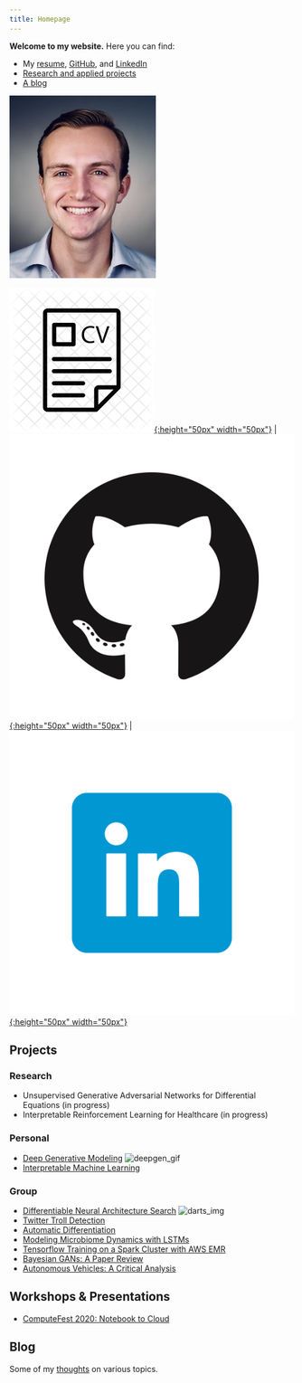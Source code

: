 ```yaml
---
title: Homepage
---
```


**Welcome to my website.** Here you can find:
- My [resume](resume/resume.pdf), [GitHub](https://github.com/dylanrandle), and [LinkedIn](https://linkedin.com/in/dylanrandle/)
- [Research and applied projects](index.md#projects)
- [A blog](blog.md)

![headshot](pics/headshot.jpg)

[![resume](pics/resume-cv-logo.png){:height="50px" width="50px"}](resume/resume.pdf) | [![gitlogo](pics/GitHub-Mark.png){:height="50px" width="50px"}](https://github.com/dylanrandle) | [![linkedinlogo](pics/linkedin.png){:height="50px" width="50px"}](https://linkedin.com/in/dylanrandle/)

<!-- ## Background -->

<!-- I grew up in Toronto, Canada where I attended Upper Canada College for high school. I graduated with an International Baccalaureate diploma, taking higher-levels in math, physics, and economics. I was an active member of Model United Nations and traveled across North America to compete in debates.

For undergraduate, I enrolled in the College of Engineering at UC Berkeley, where I studied Industrial Engineering & Operations Research and fell in love with mathematical optimization and statistics.

I worked for two years after undergrad at a startup (which was later acquired) as its first data scientist. I designed, developed, and deployed their first machine learning system (a text extraction service using LSTMs) and hired two great engineers to join my team.

Currently I'm studying Data Science at Harvard. -->

<!-- ### Education

![harvard](pics/SEASLogo.png){:height="100px" width="250px"} | ![berkeley](pics/berkeley-engineering-logo.jpg){:height="100px" width="100px"}

- *MS in Data Science*, Harvard University
- *BS in Industrial Engineering & Operations Research*, UC Berkeley

### Work Experience

![amazon](pics/amazon.jpg){:height="100px" width="175px"} | ![hubdoc](pics/hubdoc.png){:height="60px" width="200px"}

- *Data Scientist*, Amazon
- *First Data Scientist*, Hubdoc (acquired by Xero) -->

## Projects

### Research
- Unsupervised Generative Adversarial Networks for Differential Equations (in progress)
- Interpretable Reinforcement Learning for Healthcare (in progress)

### Personal
- [Deep Generative Modeling](https://github.com/dylanrandle/deepgen)
![deepgen_gif](https://github.com/dylanrandle/deepgen/blob/master/examples/gif_new_faces.gif?raw=true)
- [Interpretable Machine Learning](https://github.com/dylanrandle/pynterp)

### Group
- [Differentiable Neural Architecture Search](https://towardsdatascience.com/investigating-differentiable-neural-architecture-search-for-scientific-datasets-62899be8714e?source=friends_link&sk=bece331a719b31f24118c4b538b71d4f)
![darts_img](https://miro.medium.com/max/3200/0*2yeQXLShQeMR29WC)
- [Twitter Troll Detection](https://dylanrandle.github.io/troll_classification)
- [Automatic Differentiation](https://github.com/dylanrandle/autograd)
- [Modeling Microbiome Dynamics with LSTMs](https://github.com/dylanrandle/microbiome)
- [Tensorflow Training on a Spark Cluster with AWS EMR](https://github.com/dylanrandle/spark-tensorflow)
- [Bayesian GANs: A Paper Review](bayesgan.md)
- [Autonomous Vehicles: A Critical Analysis](safe_avs.md)

## Workshops & Presentations
- [ComputeFest 2020: Notebook to Cloud](https://colab.research.google.com/drive/1HUxNsHqqTZ1FRuveu6SS6gr6lCVe6QqO)

## Blog
Some of my [thoughts](blog.md) on various topics.

<!-- ## Awards
Some of the [recognitions](awards.md) I have been fortunate to receive. -->
